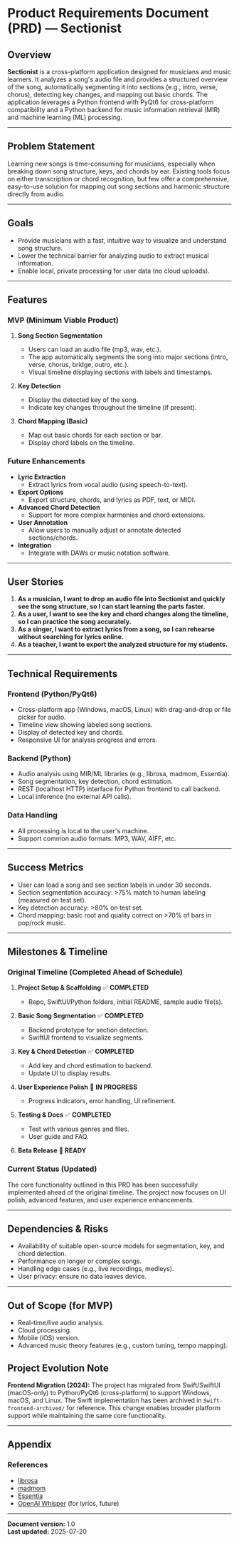 # Product Requirements Document (PRD) — Sectionist

## Overview

**Sectionist** is a cross-platform application designed for musicians and music learners. It analyzes a song's audio file and provides a structured overview of the song, automatically segmenting it into sections (e.g., intro, verse, chorus), detecting key changes, and mapping out basic chords. The application leverages a Python frontend with PyQt6 for cross-platform compatibility and a Python backend for music information retrieval (MIR) and machine learning (ML) processing.

---

## Problem Statement

Learning new songs is time-consuming for musicians, especially when breaking down song structure, keys, and chords by ear. Existing tools focus on either transcription or chord recognition, but few offer a comprehensive, easy-to-use solution for mapping out song sections and harmonic structure directly from audio.

---

## Goals

- Provide musicians with a fast, intuitive way to visualize and understand song structure.
- Lower the technical barrier for analyzing audio to extract musical information.
- Enable local, private processing for user data (no cloud uploads).

---

## Features

### MVP (Minimum Viable Product)

1. **Song Section Segmentation**
   - Users can load an audio file (mp3, wav, etc.).
   - The app automatically segments the song into major sections (intro, verse, chorus, bridge, outro, etc.).
   - Visual timeline displaying sections with labels and timestamps.

2. **Key Detection**
   - Display the detected key of the song.
   - Indicate key changes throughout the timeline (if present).

3. **Chord Mapping (Basic)**
   - Map out basic chords for each section or bar.
   - Display chord labels on the timeline.

### Future Enhancements

- **Lyric Extraction**
  - Extract lyrics from vocal audio (using speech-to-text).
- **Export Options**
  - Export structure, chords, and lyrics as PDF, text, or MIDI.
- **Advanced Chord Detection**
  - Support for more complex harmonies and chord extensions.
- **User Annotation**
  - Allow users to manually adjust or annotate detected sections/chords.
- **Integration**
  - Integrate with DAWs or music notation software.

---

## User Stories

1. **As a musician, I want to drop an audio file into Sectionist and quickly see the song structure, so I can start learning the parts faster.**
2. **As a user, I want to see the key and chord changes along the timeline, so I can practice the song accurately.**
3. **As a singer, I want to extract lyrics from a song, so I can rehearse without searching for lyrics online.**
4. **As a teacher, I want to export the analyzed structure for my students.**

---

## Technical Requirements

### Frontend (Python/PyQt6)
- Cross-platform app (Windows, macOS, Linux) with drag-and-drop or file picker for audio.
- Timeline view showing labeled song sections.
- Display of detected key and chords.
- Responsive UI for analysis progress and errors.

### Backend (Python)
- Audio analysis using MIR/ML libraries (e.g., librosa, madmom, Essentia).
- Song segmentation, key detection, chord estimation.
- REST (localhost HTTP) interface for Python frontend to call backend.
- Local inference (no external API calls).

### Data Handling
- All processing is local to the user's machine.
- Support common audio formats: MP3, WAV, AIFF, etc.

---

## Success Metrics

- User can load a song and see section labels in under 30 seconds.
- Section segmentation accuracy: >75% match to human labeling (measured on test set).
- Key detection accuracy: >80% on test set.
- Chord mapping: basic root and quality correct on >70% of bars in pop/rock music.

---

## Milestones & Timeline

### Original Timeline (Completed Ahead of Schedule)

1. **Project Setup & Scaffolding** ✅ **COMPLETED**
   - Repo, SwiftUI/Python folders, initial README, sample audio file(s).

2. **Basic Song Segmentation** ✅ **COMPLETED**
   - Backend prototype for section detection.
   - SwiftUI frontend to visualize segments.

3. **Key & Chord Detection** ✅ **COMPLETED**  
   - Add key and chord estimation to backend.
   - Update UI to display results.

4. **User Experience Polish** 🚧 **IN PROGRESS**
   - Progress indicators, error handling, UI refinement.

5. **Testing & Docs** ✅ **COMPLETED**
   - Test with various genres and files.
   - User guide and FAQ.

6. **Beta Release** 🚀 **READY**

### Current Status (Updated)
The core functionality outlined in this PRD has been successfully implemented ahead of the original timeline. The project now focuses on UI polish, advanced features, and user experience enhancements.

---

## Dependencies & Risks

- Availability of suitable open-source models for segmentation, key, and chord detection.
- Performance on longer or complex songs.
- Handling edge cases (e.g., live recordings, medleys).
- User privacy: ensure no data leaves device.

---

## Out of Scope (for MVP)

- Real-time/live audio analysis.
- Cloud processing.
- Mobile (iOS) version.
- Advanced music theory features (e.g., custom tuning, tempo mapping).

## Project Evolution Note

**Frontend Migration (2024):** The project has migrated from Swift/SwiftUI (macOS-only) to Python/PyQt6 (cross-platform) to support Windows, macOS, and Linux. The Swift implementation has been archived in `Swift-frontend-archived/` for reference. This change enables broader platform support while maintaining the same core functionality.

---

## Appendix

### References

- [librosa](https://librosa.org/)
- [madmom](https://github.com/CPJKU/madmom)
- [Essentia](https://essentia.upf.edu/)
- [OpenAI Whisper](https://github.com/openai/whisper) (for lyrics, future)

---

**Document version:** 1.0  
**Last updated:** 2025-07-20
